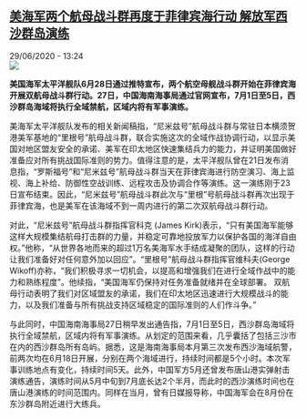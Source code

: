 <!--1593442601000-->
[美海军两个航母战斗群再度于菲律宾海行动 解放军西沙群岛演练](http://www.rfi.fr//cn/%E4%BA%9A%E6%B4%B2/20200629-%E7%BE%8E%E6%B5%B7%E5%86%9B%E4%B8%A4%E4%B8%AA%E8%88%AA%E6%AF%8D%E6%88%98%E6%96%97%E7%BE%A4%E5%86%8D%E5%BA%A6%E4%BA%8E%E8%8F%B2%E5%BE%8B%E5%AE%BE%E6%B5%B7%E8%A1%8C%E5%8A%A8-%E8%A7%A3%E6%94%BE%E5%86%9B%E8%A5%BF%E6%B2%99%E7%BE%A4%E5%B2%9B%E6%BC%94%E7%BB%83)
------

<div>29/06/2020 - 13:24</div><img src="https://s.rfi.fr/media/display/c495cc30-b9f8-11ea-b262-005056bff430/w:310/p:16x9/EbKTdzFU8AEllDm.jpg"><p><strong>美国海军太平洋舰队6月28日通过推特宣布，两个航空母舰战斗群开始在菲律宾海开展双航母战斗群行动。27日，中国海南海事局通过官网宣布，7月1日至5日，西沙群岛海域将执行全域禁航，区域内将有军事演练。</strong></p><div class="t-content__body u-clearfix"><div class="m-interstitial"></div><p>美海军太平洋舰队发布的相关新闻稿指，“尼米兹号”航母战斗群与常驻日本横须贺港美军基地的“里根号”航母战斗群，联合实施这次的全域作战协调行动，以显示美国对地区盟友安全的承诺、美军在印太地区快速集结兵力的能力，并证明美国做好准备应对所有挑战国际准则的势力。值得注意的是，太平洋舰队曾在21日发布消息指，“罗斯福号”和“尼米兹号”航母战斗群当天在菲律宾海进行防空演习、海上监视、海上补给、防御性空战训练、远程攻击及协调合作等演练。这一演练刚于23日宣布结束。因此，“尼米兹号”航母战斗群此次与“里根”号航母战斗群再次出现于菲律宾海，也是美军在该海域不到一周内进行的第二次双航母战斗群行动。</p><p>对此，“尼米兹号”航母战斗群指挥官科克 (James Kirk)表示，“只有美国海军能够这样大规模集结航母打击群的力量，并稳定可靠地投放军力以保护各国的海洋自由权。”他称，“从世界各地而来的超过1万名美海军水手结成凝聚的团队，这样的行动让我们准备好对任何意外加以回应”。“里根号”航母战斗群指挥官维科夫(George Wikoff)亦称，“我们积极寻求一切机会，以提高和增强我们在进行全域作战中的能力和熟练程度”。他续指，“美国海军仍保持对任务准备就绪并在全球部署。 双航母行动表明了我们对区域盟友的承诺，我们在印太地区迅速进行大规模战斗的能力，以及我们准备与所有挑战支持区域稳定的国际准则的人们作斗争。”</p><p>与此同时，中国海南海事局27日稍早发出通告指，7月1日至5日，西沙群岛海域将执行全域禁航，区域内将有军事演练。从划定的范围来看，几乎囊括了包括三沙市在内的西沙群岛所有岛屿。据悉，这是海南海事局本月第三次发布西沙海域航警，前两次均在6月18日开展，分别在两个海域进行，持续时间都是5个小时。本次军事训练地点有变化，持续时间5天。此外，中国军方5月还曾发布唐山港实弹射击演练通告，演练时间从5月中旬到7月底长达2个半月，而此时的西沙演练时间也在唐山港演练的时间范围内。同样在当月，曾有日媒报导称，中国海军会在8月份在东沙群岛附近进行大练兵。</p><div class="o-self-promo o-self-promo--nl o-self-promo--hidden" data-selfpromo-newsletter></div><div class="o-self-promo o-self-promo--app o-self-promo--hidden" data-selfpromo-app></div></div>
